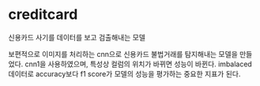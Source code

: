 # creditcard
신용카드 사기를 데이터를 보고 검출해내는 모델

보편적으로 이미지를 처리하는 cnn으로 신용카드 불법거래를 
탐지해내는 모델을 만들었다. cnn1을 사용하였으며, 특성상 컬럼의 위치가
바뀌면 성능이 바뀐다. imbalaced 데이터로 accuracy보다
f1 score가 모델의 성능을 평가하는 중요한 지표가 된다.
